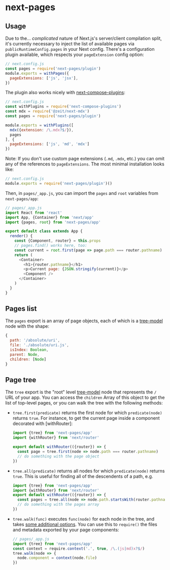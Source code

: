 # next-pages

## Usage
Due to the... _complicated_ nature of Next.js's server/client compilation split, it's currently necessary to inject the list of available pages via `publicRuntimeConfig.pages` in your Next config. There's a configuration plugin available, which respects your `pageExtension` config option:

```js
// next.config.js
const pages = require('next-pages/plugin')
module.exports = withPages({
  pageExtensions: ['js', 'jsx'],
})
```

The plugin also works nicely with [next-compose-plugins](https://www.npmjs.com/package/next-compose-plugins):

```js
// next.config.js
const withPlugins = require('next-compose-plugins')
const mdx = require('@zeit/next-mdx')
const pages = require('next-pages/plugin')

module.exports = withPlugins([
  mdx({extension: /\.mdx?$/}),
  pages
], {
  pageExtensions: ['js', 'md', 'mdx']
})
```

Note: If you don't use custom page extensions (`.md`, `.mdx`, etc.) you can omit any of the references to `pageExtensions`. The most minimal installation looks like:

```js
// next.config.js
module.exports = require('next-pages/plugin')()
```

Then, in `pages/_app.js`, you can import the `pages` and `root` variables from `next-pages/app`:

```js
// pages/_app.js
import React from 'react'
import App, {Container} from 'next/app'
import {pages, root} from 'next-pages/app'

export default class extends App {
  render() {
    const {Component, router} = this.props
    // pages.find() works here, too:
    const current = root.first(page => page.path === router.pathname)
    return (
      <Container>
        <h1>{router.pathname}</h1>
        <p>Current page: {JSON.stringify(current)}</p>
        <Component />
      </Container>
    )
  }
}
```

## Pages list
The `pages` export is an array of page objects, each of which is a [tree-model] node with the shape:

```js
{
  path: '/absolute/uri',
  file: './absolute/uri.js',
  isIndex: Boolean,
  parent: Node,
  children: [Node]
}
```

## Page tree
The `tree` export is the "root" level [tree-model] node that represents the `/` URL of your app. You can access the `children` Array of this object to get the list of top-level pages, or you can walk the tree with the following methods:

* `tree.first(predicate)` returns the first node for which `predicate(node)` returns `true`. For instance, to get the current page inside a component decorated with [withRouter]:

    ```js
    import {tree} from 'next-pages/app'
    import {withRouter} from 'next/router'

    export default withRouter(({router}) => {
      const page = tree.first(node => node.path === router.pathname)
      // do something with the page object
    })
    ```

* `tree.all(predicate)` returns all nodes for which `predicate(node)` returns `true`. This is useful for finding all of the descendents of a path, e.g.

    ```js
    import {tree} from 'next-pages/app'
    import {withRouter} from 'next/router'
    export default withRouter(({router}) => {
      const pages = tree.all(node => node.path.startsWith(router.pathname))
      // do something with the pages array
    })
    ```

* `tree.walk(func)` executes `func(node)` for each node in the tree, and takes [some additional options](https://www.npmjs.com/package/tree-model#walk-the-tree). You can use this to `require()` the files and metadata exported by your page components:

    ```js
    // pages/_app.js
    import {tree} from 'next-pages/app'
    const context = require.context('.', true, /\.(js|md)x?$/)
    tree.walk(node => {
      node.component = context(node.file)
    })
    ```

[tree-model]: https://www.npmjs.com/package/tree-model
